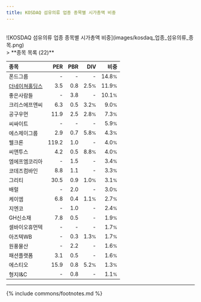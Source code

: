 ```yaml
---
title: KOSDAQ 섬유의류 업종 종목별 시가총액 비중
---
```

<br>
![KOSDAQ 섬유의류 업종 종목별 시가총액 비중](images/kosdaq_업종_섬유의류_종목.png)
<br>
> **종목 목록 (22)**<a id="list"></a>

| **종목** | **PER** | **PBR** | **DIV** | **비중** |
| :------- | ------: | ------: | ------: | -------: |
| 폰드그룹 | - | - | - | 14.8<small>%</small> |
| [더네이쳐홀딩스](/298540/) | 3.5 | 0.8 | 2.5<small>%</small> | 11.9<small>%</small> |
| 좋은사람들 | - | 3.8 | - | 10.1<small>%</small> |
| 크리스에프앤씨 | 6.3 | 0.5 | 3.2<small>%</small> | 9.0<small>%</small> |
| 공구우먼 | 11.9 | 2.5 | 2.8<small>%</small> | 7.3<small>%</small> |
| 씨싸이트 | - | - | - | 5.9<small>%</small> |
| 에스제이그룹 | 2.9 | 0.7 | 5.8<small>%</small> | 4.3<small>%</small> |
| 웰크론 | 119.2 | 1.0 | - | 4.0<small>%</small> |
| 씨앤투스 | 4.2 | 0.5 | 8.8<small>%</small> | 4.0<small>%</small> |
| 엠에프엠코리아 | - | 1.5 | - | 3.4<small>%</small> |
| 코데즈컴바인 | 8.8 | 1.1 | - | 3.3<small>%</small> |
| 그리티 | 30.5 | 0.9 | 1.0<small>%</small> | 3.1<small>%</small> |
| 배럴 | - | 2.0 | - | 3.0<small>%</small> |
| 케이엠 | 6.8 | 0.4 | 1.1<small>%</small> | 2.7<small>%</small> |
| 지엔코 | - | 1.0 | - | 2.4<small>%</small> |
| GH신소재 | 7.8 | 0.5 | - | 1.9<small>%</small> |
| 셀바이오휴먼텍 | - | - | - | 1.7<small>%</small> |
| 아즈텍WB | - | 0.3 | 1.3<small>%</small> | 1.7<small>%</small> |
| 원풍물산 | - | 2.2 | - | 1.6<small>%</small> |
| 패션플랫폼 | 3.1 | 0.5 | - | 1.6<small>%</small> |
| 에스티오 | 15.9 | 0.8 | 5.2<small>%</small> | 1.3<small>%</small> |
| 형지I&C | - | 0.8 | - | 1.1<small>%</small> |

---
{% include commons/footnotes.md %}